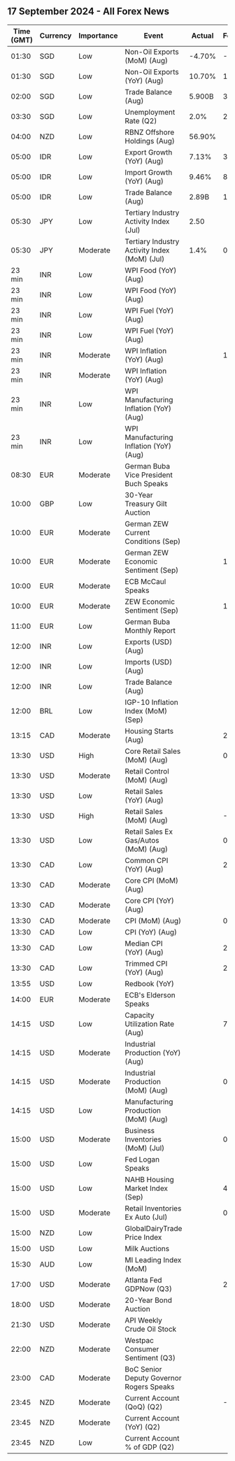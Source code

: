 ## 17 September 2024 - All Forex News

| Time (GMT) | Currency | Importance | Event | Actual | Forecast | Previous |
|------|----------|------------|-------|--------|----------|----------|
| 01:30 | SGD | Low | Non-Oil Exports (MoM) (Aug) | -4.70% | -3.30% | 12.20% |
| 01:30 | SGD | Low | Non-Oil Exports (YoY) (Aug) | 10.70% | 15.00% | 15.70% |
| 02:00 | SGD | Low | Trade Balance (Aug) | 5.900B | 3.830B | 6.544B |
| 03:30 | SGD | Low | Unemployment Rate (Q2) | 2.0% | 2.0% | 2.0% |
| 04:00 | NZD | Low | RBNZ Offshore Holdings (Aug) | 56.90% |  | 56.30% |
| 05:00 | IDR | Low | Export Growth (YoY) (Aug) | 7.13% | 3.83% | 6.60% |
| 05:00 | IDR | Low | Import Growth (YoY) (Aug) | 9.46% | 8.15% | 11.07% |
| 05:00 | IDR | Low | Trade Balance (Aug) | 2.89B | 1.96B | 0.50B |
| 05:30 | JPY | Low | Tertiary Industry Activity Index (Jul) | 2.50 |  | 1.50 |
| 05:30 | JPY | Moderate | Tertiary Industry Activity Index (MoM) (Jul) | 1.4% | 0.8% | -1.2% |
| 23 min | INR | Low | WPI Food (YoY) (Aug) |  |  | 3.45% |
| 23 min | INR | Low | WPI Food (YoY) (Aug) |  |  | 3.45% |
| 23 min | INR | Low | WPI Fuel (YoY) (Aug) |  |  | 1.72% |
| 23 min | INR | Low | WPI Fuel (YoY) (Aug) |  |  | 1.72% |
| 23 min | INR | Moderate | WPI Inflation (YoY) (Aug) |  | 1.80% | 2.04% |
| 23 min | INR | Moderate | WPI Inflation (YoY) (Aug) |  |  | 2.04% |
| 23 min | INR | Low | WPI Manufacturing Inflation (YoY) (Aug) |  |  | 1.58% |
| 23 min | INR | Low | WPI Manufacturing Inflation (YoY) (Aug) |  |  | 1.58% |
| 08:30 | EUR | Moderate | German Buba Vice President Buch Speaks |  |  |  |
| 10:00 | GBP | Low | 30-Year Treasury Gilt Auction |  |  | 4.636% |
| 10:00 | EUR | Moderate | German ZEW Current Conditions (Sep) |  |  | -77.3 |
| 10:00 | EUR | Moderate | German ZEW Economic Sentiment (Sep) |  | 17.1 | 19.2 |
| 10:00 | EUR | Moderate | ECB McCaul Speaks |  |  |  |
| 10:00 | EUR | Moderate | ZEW Economic Sentiment (Sep) |  | 16.3 | 17.9 |
| 11:00 | EUR | Low | German Buba Monthly Report |  |  |  |
| 12:00 | INR | Low | Exports (USD) (Aug) |  |  | 33.98B |
| 12:00 | INR | Low | Imports (USD) (Aug) |  |  | 57.48B |
| 12:00 | INR | Low | Trade Balance (Aug) |  |  | -23.50B |
| 12:00 | BRL | Low | IGP-10 Inflation Index (MoM) (Sep) |  |  | 0.7% |
| 13:15 | CAD | Moderate | Housing Starts (Aug) |  | 252.0K | 279.5K |
| 13:30 | USD | High | Core Retail Sales (MoM) (Aug) |  | 0.2% | 0.4% |
| 13:30 | USD | Moderate | Retail Control (MoM) (Aug) |  |  | 0.3% |
| 13:30 | USD | Low | Retail Sales (YoY) (Aug) |  |  | 2.66% |
| 13:30 | USD | High | Retail Sales (MoM) (Aug) |  | -0.2% | 1.0% |
| 13:30 | USD | Low | Retail Sales Ex Gas/Autos (MoM) (Aug) |  | 0.3% | 0.4% |
| 13:30 | CAD | Low | Common CPI (YoY) (Aug) |  | 2.2% | 2.2% |
| 13:30 | CAD | Moderate | Core CPI (MoM) (Aug) |  |  | 0.3% |
| 13:30 | CAD | Moderate | Core CPI (YoY) (Aug) |  |  | 1.7% |
| 13:30 | CAD | Moderate | CPI (MoM) (Aug) |  | 0.0% | 0.4% |
| 13:30 | CAD | Low | CPI (YoY) (Aug) |  |  | 2.5% |
| 13:30 | CAD | Low | Median CPI (YoY) (Aug) |  | 2.2% | 2.4% |
| 13:30 | CAD | Low | Trimmed CPI (YoY) (Aug) |  | 2.5% | 2.7% |
| 13:55 | USD | Low | Redbook (YoY) |  |  | 6.5% |
| 14:00 | EUR | Moderate | ECB's Elderson Speaks |  |  |  |
| 14:15 | USD | Low | Capacity Utilization Rate (Aug) |  | 77.9% | 77.8% |
| 14:15 | USD | Moderate | Industrial Production (YoY) (Aug) |  |  | -0.18% |
| 14:15 | USD | Moderate | Industrial Production (MoM) (Aug) |  | 0.2% | -0.6% |
| 14:15 | USD | Low | Manufacturing Production (MoM) (Aug) |  |  | -0.3% |
| 15:00 | USD | Moderate | Business Inventories (MoM) (Jul) |  | 0.3% | 0.3% |
| 15:00 | USD | Low | Fed Logan Speaks |  |  |  |
| 15:00 | USD | Low | NAHB Housing Market Index (Sep) |  | 41 | 39 |
| 15:00 | USD | Moderate | Retail Inventories Ex Auto (Jul) |  | 0.5% | 0.2% |
| 15:00 | NZD | Low | GlobalDairyTrade Price Index |  |  | -0.4% |
| 15:00 | USD | Low | Milk Auctions |  |  | 3,833.0 |
| 15:30 | AUD | Low | MI Leading Index (MoM) |  |  | 0.0% |
| 17:00 | USD | Moderate | Atlanta Fed GDPNow (Q3) |  | 2.5% | 2.5% |
| 18:00 | USD | Moderate | 20-Year Bond Auction |  |  | 4.160% |
| 21:30 | USD | Moderate | API Weekly Crude Oil Stock |  |  | -2.790M |
| 22:00 | NZD | Moderate | Westpac Consumer Sentiment (Q3) |  |  | 82.2 |
| 23:00 | CAD | Moderate | BoC Senior Deputy Governor Rogers Speaks |  |  |  |
| 23:45 | NZD | Moderate | Current Account (QoQ) (Q2) |  | -3.95B | -4.36B |
| 23:45 | NZD | Moderate | Current Account (YoY) (Q2) |  |  | -27.64B |
| 23:45 | NZD | Low | Current Account % of GDP (Q2) |  |  | -6.80% |
